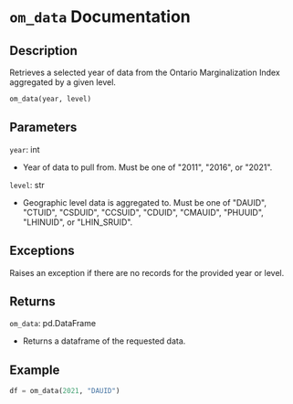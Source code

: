 # `om_data` Documentation

## Description

Retrieves a selected year of data from the Ontario Marginalization Index aggregated by a given level.

```python
om_data(year, level)
```

## Parameters

`year`: int
- Year of data to pull from. Must be one of "2011", "2016", or "2021".

`level`: str
- Geographic level data is aggregated to. Must be one of "DAUID", "CTUID", "CSDUID", "CCSUID", "CDUID", "CMAUID", "PHUUID", "LHINUID", or "LHIN_SRUID".

## Exceptions

Raises an exception if there are no records for the provided year or level.

## Returns

`om_data`: pd.DataFrame
- Returns a dataframe of the requested data.

## Example

```python
df = om_data(2021, "DAUID")
```